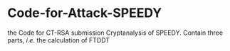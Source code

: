# Code-for-Attack-SPEEDY
the Code for CT-RSA submission Cryptanalysis of SPEEDY.
Contain three parts, $i.e.$ the calculation of FTDDT
